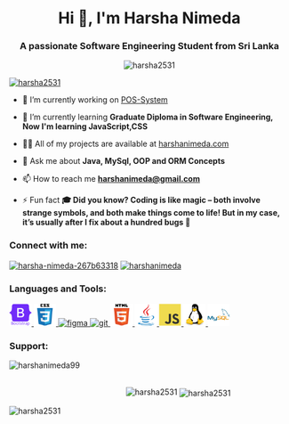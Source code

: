 <h1 align="center">Hi 👋, I'm Harsha Nimeda</h1>
<h3 align="center">A passionate Software Engineering Student from Sri Lanka</h3>

<p align="center"> <img src="https://komarev.com/ghpvc/?username=harsha2531&label=Profile%20views&color=0e75b6&style=flat" alt="harsha2531" /> </p>

<p align="left"> <a href="https://github.com/ryo-ma/github-profile-trophy"><img src="https://github-profile-trophy.vercel.app/?username=harsha2531" alt="harsha2531" /></a> </p>

- 🔭 I’m currently working on [POS-System](https://github.com/harsha2531/POS-System.git)

- 🌱 I’m currently learning **Graduate Diploma in Software Engineering, Now I'm learning JavaScript,CSS**

- 👨‍💻 All of my projects are available at [harshanimeda.com](harshanimeda.com)

- 💬 Ask me about **Java, MySql, OOP and ORM Concepts**

- 📫 How to reach me **harshanimeda@gmail.com**

- ⚡ Fun fact **🎓 Did you know? Coding is like magic – both involve strange symbols, and both make things come to life! But in my case, it’s usually after I fix about a hundred bugs 🐛**

<h3 align="left">Connect with me:</h3>
<p align="left">
<a href="https://linkedin.com/in/harsha-nimeda-267b63318" target="blank"><img align="center" src="https://raw.githubusercontent.com/rahuldkjain/github-profile-readme-generator/master/src/images/icons/Social/linked-in-alt.svg" alt="harsha-nimeda-267b63318" height="30" width="40" /></a>
<a href="https://fb.com/harshanimeda" target="blank"><img align="center" src="https://raw.githubusercontent.com/rahuldkjain/github-profile-readme-generator/master/src/images/icons/Social/facebook.svg" alt="harshanimeda" height="30" width="40" /></a>
</p>

<h3 align="left">Languages and Tools:</h3>
<p align="left"> <a href="https://getbootstrap.com" target="_blank" rel="noreferrer"> <img src="https://raw.githubusercontent.com/devicons/devicon/master/icons/bootstrap/bootstrap-plain-wordmark.svg" alt="bootstrap" width="40" height="40"/> </a> <a href="https://www.w3schools.com/css/" target="_blank" rel="noreferrer"> <img src="https://raw.githubusercontent.com/devicons/devicon/master/icons/css3/css3-original-wordmark.svg" alt="css3" width="40" height="40"/> </a> <a href="https://www.figma.com/" target="_blank" rel="noreferrer"> <img src="https://www.vectorlogo.zone/logos/figma/figma-icon.svg" alt="figma" width="40" height="40"/> </a> <a href="https://git-scm.com/" target="_blank" rel="noreferrer"> <img src="https://www.vectorlogo.zone/logos/git-scm/git-scm-icon.svg" alt="git" width="40" height="40"/> </a> <a href="https://www.w3.org/html/" target="_blank" rel="noreferrer"> <img src="https://raw.githubusercontent.com/devicons/devicon/master/icons/html5/html5-original-wordmark.svg" alt="html5" width="40" height="40"/> </a> <a href="https://www.java.com" target="_blank" rel="noreferrer"> <img src="https://raw.githubusercontent.com/devicons/devicon/master/icons/java/java-original.svg" alt="java" width="40" height="40"/> </a> <a href="https://developer.mozilla.org/en-US/docs/Web/JavaScript" target="_blank" rel="noreferrer"> <img src="https://raw.githubusercontent.com/devicons/devicon/master/icons/javascript/javascript-original.svg" alt="javascript" width="40" height="40"/> </a> <a href="https://www.linux.org/" target="_blank" rel="noreferrer"> <img src="https://raw.githubusercontent.com/devicons/devicon/master/icons/linux/linux-original.svg" alt="linux" width="40" height="40"/> </a> <a href="https://www.mysql.com/" target="_blank" rel="noreferrer"> <img src="https://raw.githubusercontent.com/devicons/devicon/master/icons/mysql/mysql-original-wordmark.svg" alt="mysql" width="40" height="40"/> </a> </p>

<h3 align="left">Support:</h3>
<p><a href="https://www.buymeacoffee.com/harshanimeda99"> <img align="left" src="https://cdn.buymeacoffee.com/buttons/v2/default-yellow.png" height="50" width="210" alt="harshanimeda99" /></a></p><br><br>

<p><img align="left" src="https://github-readme-stats.vercel.app/api/top-langs?username=harsha2531&show_icons=true&locale=en&layout=compact" alt="harsha2531" /></p>

<p>&nbsp;<img align="center" src="https://github-readme-stats.vercel.app/api?username=harsha2531&show_icons=true&locale=en" alt="harsha2531" /></p>

<p><img align="center" src="https://github-readme-streak-stats.herokuapp.com/?user=harsha2531&" alt="harsha2531" /></p>
